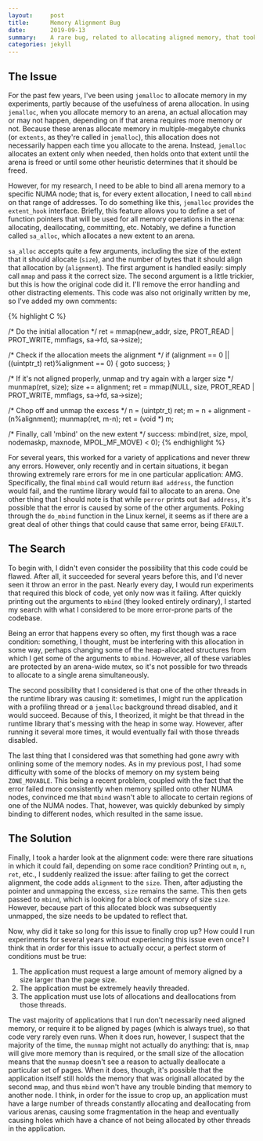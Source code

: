 ```yaml
---
layout:     post
title:      Memory Alignment Bug
date:       2019-09-13
summary:    A rare bug, related to allocating aligned memory, that took a while to debug.
categories: jekyll
---
```


## The Issue

For the past few years, I've been using `jemalloc` to allocate memory in my
experiments, partly because of the usefulness of arena allocation. In using
`jemalloc`, when you allocate memory to an arena, an actual allocation may or
may not happen, depending on if that arena requires more memory or not. Because
these arenas allocate memory in multiple-megabyte chunks (or `extents`, as
they're called in `jemalloc`), this allocation does not necessarily happen each
time you allocate to the arena. Instead, `jemalloc` allocates an extent only
when needed, then holds onto that extent until the arena is freed or until some
other heuristic determines that it should be freed.

However, for my research, I need to be able to bind all arena memory to a
specific NUMA node; that is, for every extent allocation, I need to call
`mbind` on that range of addresses. To do something like this, `jemalloc`
provides the `extent_hook` interface. Briefly, this feature allows you to
define a set of function pointers that will be used for all memory operations
in the arena: allocating, deallocating, committing, etc. Notably, we define
a function called `sa_alloc`, which allocates a new extent to an arena.

`sa_alloc` accepts quite a few arguments, including the size of the extent that
it should allocate (`size`), and the number of bytes that it should align that
allocation by (`alignment`). The first argument is handled easily: simply call
`mmap` and pass it the correct size. The second argument is a little trickier,
but this is how the original code did it. I'll remove the error handling and
other distracting elements. This code was also not originally written by me, so
I've added my own comments:

{% highlight C %}

  /* Do  the initial allocation */
	ret = mmap(new_addr, size, PROT_READ | PROT_WRITE, mmflags, sa->fd, sa->size);

  /* Check if the allocation meets the alignment */
	if (alignment == 0 || ((uintptr_t) ret)%alignment == 0) {
		goto success;
	}

  /* If it's not aligned properly, unmap and try again with a larger size */
	munmap(ret, size);
	size += alignment;
	ret = mmap(NULL, size, PROT_READ | PROT_WRITE, mmflags, sa->fd, sa->size);

  /* Chop off and unmap the excess */
	n = (uintptr_t) ret;
	m = n + alignment - (n%alignment);
	munmap(ret, m-n);
	ret = (void *) m;

  /* Finally, call 'mbind' on the new extent */
success:
	mbind(ret, size, mpol, nodemaskp, maxnode, MPOL_MF_MOVE) < 0);
{% endhighlight %}

For several years, this worked for a variety of applications and never threw
any errors.  However, only recently and in certain situations, it began
throwing extremely rare errors for me in one particular application: AMG.
Specifically, the final `mbind` call would return `Bad address`, the function
would fail, and the runtime library would fail to allocate to an arena. One
other thing that I should note is that while `perror` prints out `Bad address`,
it's possible that the error is caused by some of the other arguments. Poking
through the `do_mbind` function in the Linux kernel, it seems as if there are a
great deal of other things that could cause that same error, being `EFAULT`.

## The Search

To begin with, I didn't even consider the possibility that this code could be
flawed.  After all, it succeeded for several years before this, and I'd never
seen it throw an error in the past. Nearly every day, I would run experiments
that required this block of code, yet only now was it failing. After quickly
printing out the arguments to `mbind` (they looked entirely ordinary), I
started my search with what I considered to be more error-prone parts of the
codebase.

Being an error that happens every so often, my first though was a race
condition: something, I thought, must be interfering with this allocation in
some way, perhaps changing some of the heap-allocated structures from which I
get some of the arguments to `mbind`. However, all of these variables are
protected by an arena-wide mutex, so it's not possible for two threads to
allocate to a single arena simultaneously.

The second possibility that I considered is that one of the other threads in
the runtime library was causing it: sometimes, I might run the application with
a profiling thread or a `jemalloc` background thread disabled, and it would
succeed. Because of this, I theorized, it might be that thread in the runtime
library that's messing with the heap in some way. However, after running it
several more times, it would eventually fail with those threads disabled.

The last thing that I considered was that something had gone awry with onlining
some of the memory nodes. As in my previous post, I had some difficulty with
some of the blocks of memory on my system being `ZONE_MOVABLE`. This being a
recent problem, coupled with the fact that the error failed more consistently
when memory spilled onto other NUMA nodes, convinced me that `mbind` wasn't
able to allocate to certain regions of one of the NUMA nodes. That, however,
was quickly debunked by simply binding to different nodes, which resulted in
the same issue.

## The Solution

Finally, I took a harder look at the alignment code: were there rare situations
in which it could fail, depending on some race condition? Printing out `m`,
`n`, `ret`, etc., I suddenly realized the issue: after failing to get the
correct alignment, the code adds `alignment` to the `size`. Then, after
adjusting the pointer and unmapping the excess, `size` remains the same. This
then gets passed to `mbind`, which is looking for a block of memory of size
`size`. However, because part of this allocated block was subsequently unmapped,
the size needs to be updated to reflect that.

Now, why did it take so long for this issue to finally crop up? How could I run
experiments for several years without experiencing this issue even once? I think that
in order for this issue to actually occur, a perfect storm of conditions must be true:

  1. The application must request a large amount of memory aligned by a size
     larger than the page size.
  2. The application must be extremely heavily threaded.
  3. The application must use lots of allocations and deallocations from those
     threads.

The vast majority of applications that I run don't necessarily need aligned
memory, or require it to be aligned by pages (which is always true), so that
code very rarely even runs.  When it does run, however, I suspect that the
majority of the time, the `munmap` might not actually do anything: that is,
`mmap` will give more memory than is required, or the small size of the
allocation means that the `munmap` doesn't see a reason to actually deallocate
a particular set of pages. When it does, though, it's possible that the
application itself still holds the memory that was originall allocated by the
second `mmap`, and thus `mbind` won't have any trouble binding that memory to
another node. I think, in order for the issue to crop up, an application must
have a large number of threads constantly allocating and deallocating from
various arenas, causing some fragmentation in the heap and eventually causing
holes which have a chance of not being allocated by other threads in the
application.
